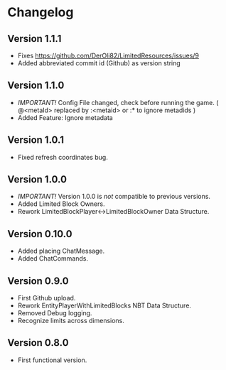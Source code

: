 # Changelog

## Version 1.1.1
- Fixes https://github.com/DerOli82/LimitedResources/issues/9
- Added abbreviated commit id (Github) as version string

## Version 1.1.0
- *IMPORTANT!* Config File changed, check before running the game. (  @\<metaId\> replaced by :\<metaid\> or :* to ignore metadids )
- Added Feature: Ignore metadata

## Version 1.0.1
- Fixed refresh coordinates bug.

## Version 1.0.0
- *IMPORTANT!* Version 1.0.0 is *not* compatible to previous versions.
- Added Limited Block Owners.
- Rework LimitedBlockPlayer<->LimitedBlockOwner Data Structure.

## Version 0.10.0
- Added placing ChatMessage.
- Added ChatCommands.

## Version 0.9.0
- First Github upload.
- Rework EntityPlayerWithLimitedBlocks NBT Data Structure.
- Removed Debug logging.
- Recognize limits across dimensions.

## Version 0.8.0
- First functional version.




